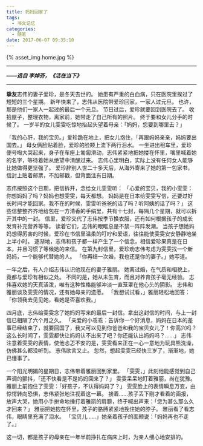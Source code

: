 ```yaml
---
title: 妈妈回家了
tags:
  - 书文记忆
categories:
  - 随笔
date: 2017-06-07 09:35:10
---
```


{% asset_img home.jpg %}

---
***——选自 李焯芬，《活在当下》***

<!-- more -->

---
**挚友**志伟的妻子爱珍，是冬天去世的。
她患有严重的白血病，只在医院里挨过了短短的三个星期。
新年快来了，志伟从医院带爱珍回家，一家人过元旦。
也许，那是他们一家人一起过的最后一个元旦。
节日过后，爱珍就要回到医院去了。
收拾屋子，整理衣物，离家前，她带走了自己所有的照片。
终于要和女儿分手的时候了。
一岁半的女儿雯雯吃惊地抬起头望着母亲：「妈妈，您要到哪里去？」

「我的心肝，我的宝贝。」爱珍跪在地上，把女儿抱住，「再跟妈妈亲亲，妈妈要出国去。」
母女俩脸贴着脸，爱珍的脸颊上流下两行泪水。
一坐进出租车里，爱珍便号啕大哭起来，身子在车座上匍匐滑动，志伟紧紧地把她搂在怀里，嘴里喊着她的名字，等待着她从绝望中清醒过来。
志伟心里明白，实际上没有任何女人能够比她做得更坚强了。
爱珍辞别人世二十多天后，从海外寄来了她的第一包家书，信封上贴着邮票，不加邮戳，但背面注有日期。

志伟按照这个日期，把信拆开，念给女儿雯雯听：
「心爱的宝贝，我的小雯雯：你想妈妈了吗？妈妈也想雯雯，每天都想。
妈妈是在日本给雯雯写信，还要过好长时间才能回家。我不在的时候，雯雯听爸爸的话了吗？听阿姨的话了吗？」
这些信整整齐齐地给包在一方清香的手绢里，共有十七封，每隔几个星期，就可以拆开其中的一封。
信里，爱珍交代了志伟按季节换衣服，还有如何根据孩子的成长发育补充营养等等。
读着它们，志伟的眼眶总是不禁一阵阵发潮。
当孩子想她妈妈想得厉害的时候，爱珍在书信里温柔的叮咛和爱语，往往能使雯雯安安静静地坐上半小时。
逐渐地，志伟和孩子都一样产生了一个信念，相信爱珍果真是在日本，并且习惯了等候她的来信。
在第九封信里，爱珍劝志伟考虑为雯雯找一个新妈妈，一个能够代替她的人。
「你再结一次婚，我也还是你的妻子。」她写道。

一年之后，有人介绍志伟认识他现在的妻子雅丽。
她离过婚，在气质和相貌上，竟都与爱珍有相似之处。
不同的是，她从未生育，而且对养育孩子毫无经验。
志伟喜欢她的天真活泼，唯有这种性格能够冲淡一直笼罩在他心头的阴影。
志伟和雅丽谈及雯雯的情况，还有她母亲的遗愿。
「我想试试看，」雅丽轻松地回答：「你领我去见见她，看她是否喜欢我。」

四月底，志伟给雯雯念了她妈妈写来的最后一封信。拿出这封信的时间，与上一封信已相隔了六个月之久。
「亲爱的小乖乖：告诉你一个好消息，妈妈在日本的差事已经结束了，就要回国了，我又可以见到你爸爸和我的宝贝女儿了！你高兴吗？这么长时间了，雯雯都快让妈妈认不出来了吧？你还能认出妈妈吗？……」
志伟注意着雯雯的表情，使他忐忑不安的是，雯雯看来正在一心一意地为玩具熊洗澡，仿佛甚么都没听到。
志伟欲言又止。
忽然，想起雯雯已经快三岁了，渐渐地，她已懂事了。

一个阳光明媚的星期日，志伟带着雅丽回到家里。
「雯雯，」此刻他能感觉到自己声调的颤抖，「还不快看是不是妈妈回来了？」
雯雯呆呆地盯着雅丽，尚在犹豫。
雅丽上前抱住了雯雯：「好孩子，不认得妈妈了？」
雯雯脸上的表情瞬息万变，由惊愕转向恐惧，志伟紧张地注视着这一幕。
接着……孩子丢下刚才看着的画报，放声大哭，她用小手拚命地捶打着雅丽的肩膀，终于喊出声来：「您为甚么那么久才回来？」
雅丽把她抱在怀里，孩子的胳膊紧紧地挽住她的脖子。
雅丽看了看志伟，眼睛里充满了泪水。
「宝贝儿……」她亲着孩子的面颊说：「妈妈再也不走了。」

这一切，都是孩子的母亲在一年半前挣扎在病床上时，为亲人细心地安排的。


